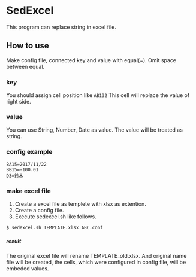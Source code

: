 # SedExcel

This program can replace string in excel file.

## How to use

Make config file, connected key and value with equal(=). Omit space between equal.


### key

You should assign cell position like `AB132`
This cell will replace the value of right side.

### value

You can use String, Number, Date as value.
The value will be treated as string.

### config example

```
BA15=2017/11/22
BB15=-100.01
D3=鈴木
```

### make excel file

1. Create a excel file as templete with xlsx as extention.
2. Create a config file.
3. Execute sedexcel.sh like follows.

```
$ sedexcel.sh TEMPLATE.xlsx ABC.conf
```

##### result

The original excel file will rename TEMPLATE_old.xlsx. And original name file will be created, the cells, which were configured in config file, will be embeded values.
